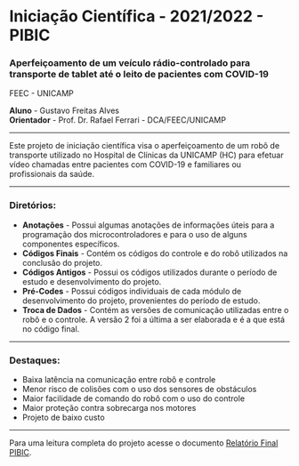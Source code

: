 # Iniciação Científica - 2021/2022 - PIBIC


### Aperfeiçoamento de um veículo rádio-controlado para transporte de tablet até o leito de pacientes com COVID-19

FEEC - UNICAMP

**Aluno** - Gustavo Freitas Alves \
**Orientador** - Prof. Dr. Rafael Ferrari - DCA/FEEC/UNICAMP

---

Este projeto de iniciação científica visa o aperfeiçoamento de um robô de transporte utilizado no Hospital de Clínicas da UNICAMP (HC) para efetuar vídeo chamadas entre pacientes com COVID-19 e familiares ou profissionais da saúde.

---

### Diretórios:

* **Anotações** - Possui algumas anotações de informações úteis para a programação dos microcontroladores e para o uso de alguns componentes específicos. 
* **Códigos Finais** - Contém os códigos do controle e do robô utilizados na conclusão do projeto.
* **Códigos Antigos** - Possui os códigos utilizados durante o período de estudo e desenvolvimento do projeto.
* **Pré-Codes** - Possui códigos individuais de cada módulo de desenvolvimento do projeto, provenientes do período de estudo.
* **Troca de Dados** - Contém as versões de comunicação utilizadas entre o robô e o controle. A versão 2 foi a última a ser elaborada e é a que está no código final.

---

### Destaques:

* Baixa latência na comunicação entre robô e controle
* Menor risco de colisões com o uso dos sensores de obstáculos
* Maior facilidade de comando do robô com o uso do controle
* Maior proteção contra sobrecarga nos motores
* Projeto de baixo custo


---


Para uma leitura completa do projeto acesse o documento [Relatório Final PIBIC](https://github.com/GustavoFA/IC_Robo_HC/blob/main/Relat%C3%B3rio%20Final%20PIBIC.pdf).





